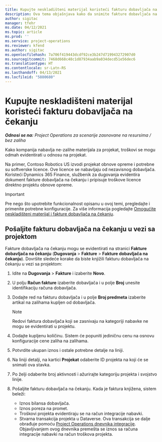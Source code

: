```yaml
---
title: Kupujte neskladišteni materijal koristeći fakturu dobavljača na čekanju
description: Ova tema objašnjava kako da snimite fakture dobavljača na čekanju.
author: sigitac
manager: tfehr
ms.date: 04/12/2021
ms.topic: article
ms.prod: ''
ms.service: project-operations
ms.reviewer: kfend
ms.author: sigitac
ms.openlocfilehash: 7a706f419443dcdf92ce3b247d719943272907d0
ms.sourcegitcommit: 7468d668c48c1d87934aab9a034decd51e56dec6
ms.translationtype: HT
ms.contentlocale: sr-Latn-RS
ms.lasthandoff: 04/13/2021
ms.locfileid: "5880680"
---
```

# <a name="purchase-non-stocked-materials-using-a-pending-vendor-invoice"></a>Kupujte neskladišteni materijal koristeći fakturu dobavljača na čekanju

_**Odnosi se na:** Project Operations za scenarije zasnovane na resursima / bez zaliha_

Kako kompanija nabavlja ne-zalihe materijala za projekat, troškovi se mogu odmah evidentirati u odnosu na projekat. 

Na primer, Contoso Robotics US izvodi projekat obnove opreme i potrebne su softverske licence. Ove licence se nabavljaju od nezavisnog dobavljača.  Koristeći Dynamics 365 Finance, službenik za dugovanja evidentira dokument fakture dobavljača na čekanju i pripisuje troškove licence direktno projektu obnove opreme. 

> [!IMPORTANT]
> Pre nego što upotrebite funkcionalnost opisanu u ovoj temi, pregledajte i primenite potrebne konfiguracije. Za više informacija pogledajte [Omogućite neskladišteni materijal i fakture dobavljača na čekanju](configure-materials-nonstocked.md). 

## <a name="post-a-project-related-pending-vendor-invoice"></a>Pošaljite fakturu dobavljača na čekanju u vezi sa projektom 

Fakture dobavljača na čekanju mogu se evidentirati na stranici **Fakture dobavljača na čekanju** (**Dugovanja** > **Fakture** > **Fakture dobavljača na čekanju**). Dovršite sledeće korake da biste knjižili fakturu dobavljača na čekanju u vezi sa projektom:

1. Idite na **Dugovanja** > **Fakture** i izaberite **Novo**. 
2. U polju **Račun fakture** izaberite dobavljača i u polje **Broj** unesite identifikaciju računa dobavljača.
3. Dodajte red na fakturu dobavljača i u polje **Broj predmeta** izaberite artikal na zalihama kupljen od dobavljača. 

    > [!NOTE]
    > Redovi faktura dobavljača koji se zasnivaju na kategoriji nabavke ne mogu se evidentirati u projektu. 
    
5. Dodajte kupljenu količinu. Sistem će popuniti jediničnu cenu na osnovu konfiguracije cene zaliha na zalihama. 
6. Potvrdite ukupan iznos i ostale potrebne detalje na liniji.
7. Na liniji detalji, na kartici **Projekat** odaberite ID projekta na koji će se snimati ova stavka.
8. Po želji odaberite broj aktivnosti i ažurirajte kategoriju projekta i svojstvo linije.
9. Pošaljite fakturu dobavljača na čekanju. Kada je faktura knjižena, sistem beleži:
    
    - Iznos bilansa dobavljača.
    - Iznos poreza na promet.
    - Troškovi projekta evidentiraju se na račun integracije nabavki.
    - Stvarna transakcija projekta u Dataverse. Ova transakcija se dalje obrađuje pomoću [Project Operations dnevnika integracije](../project-accounting/project-operations-integration-journal.md). Objavljivanjem ovog dnevnika premešta se iznos sa računa integracije nabavki na račun troškova projekta.
